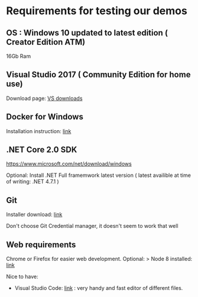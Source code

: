 # Requirements for testing our demos

## OS : Windows 10 updated to latest edition ( Creator Edition ATM) 

16Gb Ram 


## Visual Studio 2017 ( Community Edition for home use)

Download page: [VS downloads](https://www.visualstudio.com/downloads/)

## Docker for Windows

Installation instruction: [link](https://docs.docker.com/docker-for-windows/install/)

## .NET Core 2.0 SDK

https://www.microsoft.com/net/download/windows

Optional: Install .NET Full framemwork latest version ( latest availible at time of writing: .NET 4.7.1 )

## Git

Installer download: [link](https://git-scm.com/download/win)

Don't choose Git Credential manager, it doesn't seem to work that well

## Web requirements

Chrome or Firefox for easier web development.
Optional: > Node 8 installed:  [link](https://nodejs.org/en/download/)


Nice to have:

* Visual Studio Code: [link](https://code.visualstudio.com/) : very handy and fast editor of different files.



